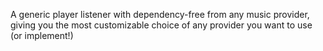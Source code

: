 A generic player listener with dependency-free from any music provider, giving you the most customizable choice of any provider you want to use (or implement!)
